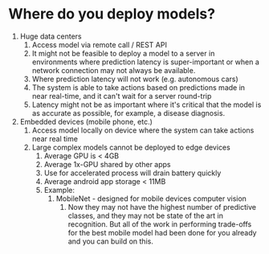 # Where do you deploy models?

1. Huge data centers
   1. Access model via remote call / REST API
   2. It might not be feasible to deploy a model to a server in environments where prediction latency is super-important or when a network connection may not always be available.
   3. Where prediction latency will not work (e.g. autonomous cars)
   4. The system is able to take actions based on predictions made in near real-time, and it can't wait for a server round-trip
   5. Latency might not be as important where it's critical that the model is as accurate as possible, for example, a disease diagnosis.
2. Embedded devices (mobile phone, etc.)
   1. Access model locally on device where the system can take actions near real time
   2. Large complex models cannot be deployed to edge devices
      1. Average GPU is < 4GB
      2. Average 1x-GPU shared by other apps
      3. Use for accelerated process will drain battery quickly
      4. Average android app storage < 11MB
      5. Example:
         1. MobileNet - designed for mobile devices computer vision
            1. Now they may not have the highest number of predictive classes, and they may not be state of the art in recognition. But all of the work in performing trade-offs for the best mobile model had been done for you already and you can build on this.
